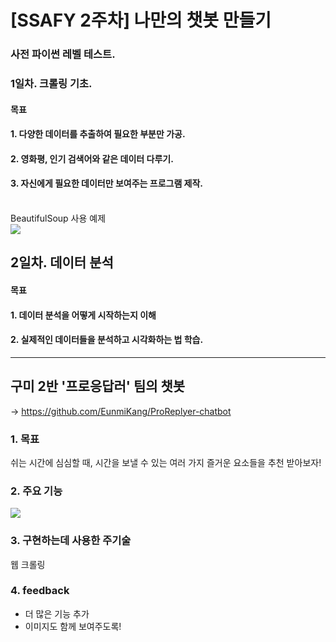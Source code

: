 # [SSAFY 2주차] 나만의 챗봇 만들기

### 사전 파이썬 레벨 테스트.

### 1일차. 크롤링 기초.
#### 목표
  #### 1. 다양한 데이터를 추출하여 필요한 부분만 가공.
  #### 2. 영화평, 인기 검색어와 같은 데이터 다루기.
  #### 3. 자신에게 필요한 데이터만 보여주는 프로그램 제작.
<br />BeautifulSoup 사용 예제 <br />
<img src = "https://user-images.githubusercontent.com/21337488/50434425-6c2cf580-0920-11e9-88fd-af6800c650d3.PNG">

## 2일차. 데이터 분석
#### 목표
  #### 1. 데이터 분석을 어떻게 시작하는지 이해
  #### 2. 실제적인 데이터들을 분석하고 시각화하는 법 학습.
  
  
  
---------------------------
## 구미 2반 '프로응답러' 팀의 챗봇 <br/>
-> https://github.com/EunmiKang/ProReplyer-chatbot
### 1. 목표
쉬는 시간에 심심할 때, 시간을 보낼 수 있는 여러 가지 즐거운 요소들을 추천 받아보자!
### 2. 주요 기능
<img src="https://user-images.githubusercontent.com/18115456/50434019-03914900-091f-11e9-90f3-f1eaee064af5.JPG"><br/>
### 3. 구현하는데 사용한 주기술
웹 크롤링
### 4. feedback
* 더 많은 기능 추가
* 이미지도 함께 보여주도록!
